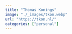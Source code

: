 ```yaml
---
title: "Thomas Konings"
image: "./_images/tkon.webp"
url: "https://tkon.nl/"
categories: ["personal"]
---
```

